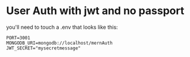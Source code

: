 # User Auth with jwt and no passport

you'll need to touch a .env that looks like this:

```
PORT=3001
MONGODB_URI=mongodb://localhost/mernAuth
JWT_SECRET="mysecretmessage"
```